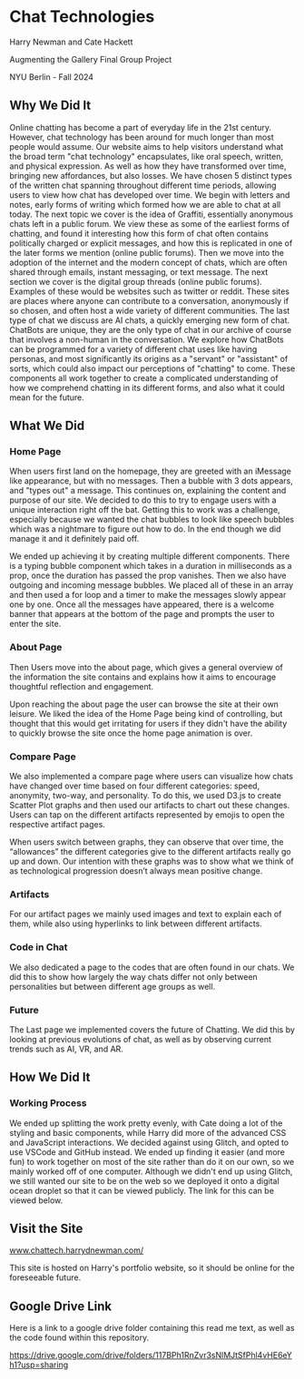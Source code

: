 # Chat Technologies

Harry Newman and Cate Hackett

Augmenting the Gallery Final Group Project

NYU Berlin - Fall 2024

## Why We Did It

Online chatting has become a part of everyday life in the 21st century. However, chat technology has been around for much longer than most people would assume. Our website aims to help visitors understand what the broad term "chat technology" encapsulates, like oral speech, written, and physical expression. As well as how they have transformed over time, bringing new affordances, but also losses. We have chosen 5 distinct types of the written chat spanning throughout different time periods, allowing users to view how chat has developed over time. We begin with letters and notes, early forms of writing which formed how we are able to chat at all today. The next topic we cover is the idea of Graffiti, essentially anonymous chats left in a public forum. We view these as some of the earliest forms of chatting, and found it interesting how this form of chat often contains politically charged or explicit messages, and how this is replicated in one of the later forms we mention (online public forums). Then we move into the adoption of the internet and the modern concept of chats, which are often shared through emails, instant messaging, or text message. The next section we cover is the digital group threads (online public forums). Examples of these would be websites such as twitter or reddit. These sites are places where anyone can contribute to a conversation, anonymously if so chosen, and often host a wide variety of different communities. The last type of chat we discuss are AI chats, a quickly emerging new form of chat. ChatBots are unique, they are the only type of chat in our archive of course that involves a non-human in the conversation. We explore how ChatBots can be programmed for a variety of different chat uses like having personas, and most significantly its origins as a "servant" or "assistant" of sorts, which could also impact our perceptions of "chatting" to come. These components all work together to create a complicated understanding of how we comprehend chatting in its different forms, and also what it could mean for the future.



## What We Did

### Home Page

When users first land on the homepage, they are greeted with an iMessage like appearance, but with no messages. Then a bubble with 3 dots appears, and "types out" a message. This continues on, explaining the content and purpose of our site. We decided to do this to try to engage users with a unique interaction right off the bat. Getting this to work was a challenge, especially because we wanted the chat bubbles to look like speech bubbles which was a nightmare to figure out how to do. In the end though we did manage it and it definitely paid off.

We ended up achieving it by creating multiple different components. There is a typing bubble component which takes in a duration in milliseconds as a prop, once the duration has passed the prop vanishes. Then we also have outgoing and incoming message bubbles. We placed all of these in an array and then used a for loop and a timer to make the messages slowly appear one by one. Once all the messages have appeared, there is a welcome banner that appears at the bottom of the page and prompts the user to enter the site.

### About Page

Then Users move into the about page, which gives a general overview of the information the site contains and explains how it aims to encourage thoughtful reflection and engagement.

Upon reaching the about page the user can browse the site at their own leisure. We liked the idea of the Home Page being kind of controlling, but thought that this would get irritating for users if they didn't have the ability to quickly browse the site once the home page animation is over.

### Compare Page

We also implemented a compare page where users can visualize how chats have changed over time based on four different categories: speed, anonymity, two-way, and personality. To do this, we used D3.js to create Scatter Plot graphs and then used our artifacts to chart out these changes. Users can tap on the different artifacts represented by emojis to open the respective artifact pages.

When users switch between graphs, they can observe that over time, the “allowances” the different categories give to the different artifacts really go up and down. Our intention with these graphs was to show what we think of as technological progression doesn’t always mean positive change.

### Artifacts

For our artifact pages we mainly used images and text to explain each of them, while also using hyperlinks to link between different artifacts.

### Code in Chat

We also dedicated a page to the codes that are often found in our chats. We did this to show how largely the way chats differ not only between personalities but between different age groups as well.

### Future

The Last page we implemented covers the future of Chatting. We did this by looking at previous evolutions of chat, as well as by observing current trends such as AI, VR, and AR.

## How We Did It

### Working Process

We ended up splitting the work pretty evenly, with Cate doing a lot of the styling and basic components, while Harry did more of the advanced CSS and JavaScript interactions. We decided against using Glitch, and opted to use VSCode and GitHub instead. We ended up finding it easier (and more fun) to work together on most of the site rather than do it on our own, so we mainly worked off of one computer. Although we didn't end up using Glitch, we still wanted our site to be on the web so we deployed it onto a digital ocean droplet so that it can be viewed publicly. The link for this can be viewed below.

## Visit the Site

www.chattech.harrydnewman.com/

This site is hosted on Harry's portfolio website, so it should be online for the foreseeable future.

## Google Drive Link

Here is a link to a google drive folder containing this read me text, as well as the code found within this repository.

https://drive.google.com/drive/folders/117BPh1RnZvr3sNlMJtSfPhl4vHE6eYh1?usp=sharing

